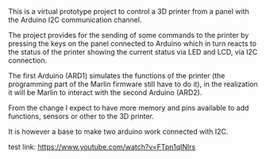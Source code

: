 This is a virtual prototype project to control a 3D printer from a panel with the Arduino I2C communication channel. 

The project provides for the sending of some commands to the printer by pressing the keys on the panel connected to Arduino which in turn reacts to the status of the printer showing the current status via LED and LCD, via I2C connection.

The first Arduino (ARD1) simulates the functions of the printer (the programming part of the Marlin firmware still have to do it), in the realization it will be Marlin to interact with the second Arduino (ARD2).

From the change I expect to have more memory and pins available to add functions, sensors or other to the 3D printer.


It is however a base to make two arduino work connected with I2C.

test link:
https://www.youtube.com/watch?v=FTpn1qINlrs
